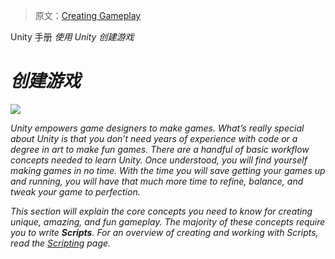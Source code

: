 > 原文：[Creating Gameplay](http://docs.unity3d.com/Manual/Attributes.html)

<!-- Unity Manual > Working In Unity > Creating Gameplay -->
Unity 手册 <i class="fa fa-angle-right"/> 使用 Unity <i class="fa fa-angle-right"/> 创建游戏

<!-- # Creating Gameplay -->
# 创建游戏

![](http://docs.unity3d.com/uploads/Main/CreatingGameplayIntroPic.jpg)

Unity empowers game designers to make games. What’s really special about Unity is that you don’t need years of experience with code or a degree in art to make fun games. There are a handful of basic workflow concepts needed to learn Unity. Once understood, you will find yourself making games in no time. With the time you will save getting your games up and running, you will have that much more time to refine, balance, and tweak your game to perfection.

This section will explain the core concepts you need to know for creating unique, amazing, and fun gameplay. The majority of these concepts require you to write **Scripts**. For an overview of creating and working with Scripts, read the [Scripting](http://docs.unity3d.com/Manual/ScriptingSection.html) page.